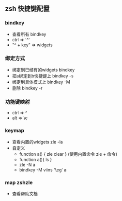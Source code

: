 ## zsh 快捷键配置

### bindkey
- 查看所有 bindkey
-  ctrl => '^'
-  "^ + key" => widgets

### 绑定方式
- 绑定到已经有的widgets bindkey <keystroke> <widgets>
- 把a绑定到b快捷键上 bindkey -s <keystroke> <widgets>
- 绑定到具体模式上 bindkey -M <keymap> <keystroke> <widgets>
- 删除 bindkey -r <keystroke>

### 功能键映射
- ctrl => ^
- alt => \e

### keymap
- 查看内置的widgets zle -la
- 自定义
  - function a() { zle clear } (使用内置命令 zle + 命令) 
  - function a(){ ls }
  - zle -N a
  - bindkey -M viins '\eg' a


### map zshzle
- 查看帮助文档